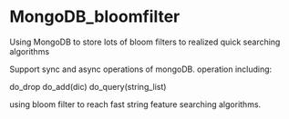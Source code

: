 # MongoDB_bloomfilter
Using MongoDB to store lots of bloom filters to realized quick searching algorithms

Support sync and async operations of mongoDB.
operation including:

do_drop
do_add(dic)
do_query(string_list)

using bloom filter to reach fast string feature searching algorithms.

